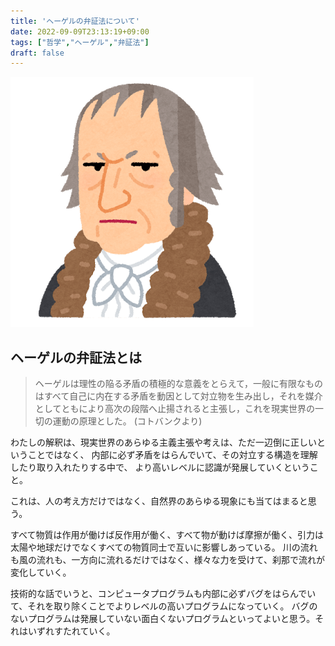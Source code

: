 ```yaml
---
title: 'ヘーゲルの弁証法について'
date: 2022-09-09T23:13:19+09:00
tags: ["哲学","ヘーゲル","弁証法"]
draft: false
---
```


![img.png](images/img.png)

## ヘーゲルの弁証法とは

> ヘーゲルは理性の陥る矛盾の積極的な意義をとらえて，一般に有限なものはすべて自己に内在する矛盾を動因として対立物を生み出し，それを媒介としてともにより高次の段階へ止揚されると主張し，これを現実世界の一切の運動の原理とした。
> (コトバンクより)

わたしの解釈は、現実世界のあらゆる主義主張や考えは、ただ一辺倒に正しいということではなく、
内部に必ず矛盾をはらんでいて、その対立する構造を理解したり取り入れたりする中で、
より高いレベルに認識が発展していくということ。

これは、人の考え方だけではなく、自然界のあらゆる現象にも当てはまると思う。

すべて物質は作用が働けば反作用が働く、すべて物が動けば摩擦が働く、引力は太陽や地球だけでなくすべての物質同士で互いに影響しあっている。
川の流れも風の流れも、一方向に流れるだけではなく、様々な力を受けて、刹那で流れが変化していく。

技術的な話でいうと、コンピュータプログラムも内部に必ずバグをはらんでいて、それを取り除くことでよりレベルの高いプログラムになっていく。
バグのないプログラムは発展していない面白くないプログラムといってよいと思う。それはいずれすたれていく。